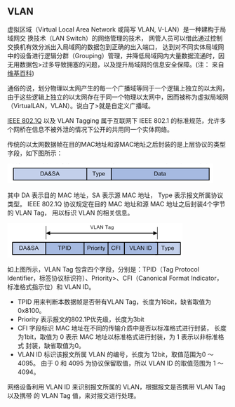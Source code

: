 ## VLAN

虚拟区域（Virtual Local Area Network 或简写 VLAN, V-LAN）是一种建构于局域网交
换技术（LAN Switch）的网络管理的技术，
网管人员可以借此通过控制交换机有效分派出入局域网的数据包到正确的出入端口，
达到对不同实体局域网中的设备进行逻辑分群（Grouping）管理，并降低局域网内大量数据流通时，因无用数据包>过多导致拥塞的问题，以及提升局域网的信息安全保障。(注：
来自 [维基百科](https://zh.wikipedia.org/wiki/虚拟局域网))

通俗的说，划分物理以太网产生的每一个广播域等同于一个逻辑上独立的以太网，
由于这些逻辑上独立的以太网存在于同一个物理以太网中，因而被称为虚拟局域网（VirtualLAN，VLAN）。说白了>就是自定义广播域。


[IEEE 802.1Q](https://zh.wikipedia.org/wiki/IEEE_802.1Q) 以及 VLAN Tagging
属于互联网下 IEEE 802.1 的标准规范，允许多个网桥在信息不被外泄的情况下公开的共用同一个实体网络。

传统的以太网数据帧在目的MAC地址和源MAC地址之后封装的是上层协议的类型字段，如下图所示：

 ![data_layer_normal][3]

其中 DA 表示目的 MAC 地址，SA 表示源 MAC 地址， Type 表示报文所属协议类型。
IEEE 802.1Q 协议规定在目的 MAC 地址和源 MAC 地址之后封装4个字节的 VLAN Tag，
用以标识 VLAN 的相关信息。

 ![data_layer_vlan][4]

如上图所示，VLAN Tag 包含四个字段，分别是：TPID（Tag Protocol Identifier，标签协议标识符）、Priority>、CFI（Canonical Format Indicator，标准格式指示位）和 VLAN ID。

  * TPID 用来判断本数据帧是否带有VLAN Tag，长度为16bit，缺省取值为0x8100。
  * Priority 表示报文的802.1P优先级，长度为3bit
  * CFI 字段标识 MAC 地址在不同的传输介质中是否以标准格式进行封装，
长度为1bit，取值为 0 表示 MAC 地址以标准格式进行封装，为 1 表示以非标准格式
封装，缺省取值为0。
  * VLAN ID 标识该报文所属 VLAN 的编号，长度为 12bit，取值范围为0 ～ 4095。
由于 0 和 4095 为协议保留取值，所以 VLAN ID 的取值范围为 1 ～ 4094。

网络设备利用 VLAN ID 来识别报文所属的 VLAN，根据报文是否携带 VLAN Tag 以及携带
的 VLAN Tag 值，来对报文进行处理。



[3]: ../../../images/base/data_layer_normal.png
[4]: ../../../images/base/data_layer_vlan.png
